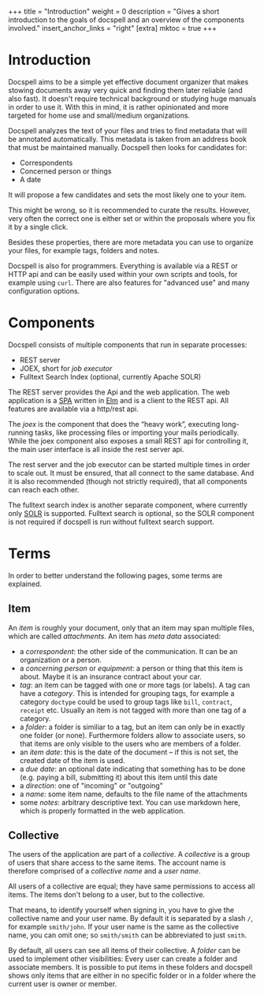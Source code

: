 +++
title = "Introduction"
weight = 0
description = "Gives a short introduction to the goals of docspell and an overview of the components involved."
insert_anchor_links = "right"
[extra]
mktoc = true
+++

# Introduction

Docspell aims to be a simple yet effective document organizer that
makes stowing documents away very quick and finding them later
reliable (and also fast). It doesn't require technical background or
studying huge manuals in order to use it. With this in mind, it is
rather opinionated and more targeted for home use and small/medium
organizations.

Docspell analyzes the text of your files and tries to find metadata
that will be annotated automatically. This metadata is taken from an
address book that must be maintained manually. Docspell then looks for
candidates for:

- Correspondents
- Concerned person or things
- A date

It will propose a few candidates and sets the most likely one to your
item.

This might be wrong, so it is recommended to curate the results.
However, very often the correct one is either set or within the
proposals where you fix it by a single click.

Besides these properties, there are more metadata you can use to
organize your files, for example tags, folders and notes.

Docspell is also for programmers. Everything is available via a REST
or HTTP api and can be easily used within your own scripts and tools,
for example using `curl`. There are also features for "advanced use"
and many configuration options.


# Components

Docspell consists of multiple components that run in separate
processes:

- REST server
- JOEX, short for *job executor*
- Fulltext Search Index (optional, currently Apache SOLR)

The REST server provides the Api and the web application. The web
application is a
[SPA](https://en.wikipedia.org/wiki/Single-page_application) written
in [Elm](https://elm-lang.org) and is a client to the REST api. All
features are available via a http/rest api.

The *joex* is the component that does the “heavy work”, executing
long-running tasks, like processing files or importing your mails
periodically. While the joex component also exposes a small REST api
for controlling it, the main user interface is all inside the rest
server api.

The rest server and the job executor can be started multiple times in
order to scale out. It must be ensured, that all connect to the same
database. And it is also recommended (though not strictly required),
that all components can reach each other.

The fulltext search index is another separate component, where
currently only [SOLR](https://lucene.apache.org/solr) is supported.
Fulltext search is optional, so the SOLR component is not required if
docspell is run without fulltext search support.


# Terms

In order to better understand the following pages, some terms are
explained.

## Item

An *item* is roughly your document, only that an item may span
multiple files, which are called *attachments*. An item has *meta
data* associated:

- a *correspondent*: the other side of the communication. It can be
  an organization or a person.
- a *concerning person* or *equipment*: a person or thing that
  this item is about. Maybe it is an insurance contract about your
  car.
- *tag*: an item can be tagged with one or more tags (or labels). A
  tag can have a *category*. This is intended for grouping tags, for
  example a category `doctype` could be used to group tags like
  `bill`, `contract`, `receipt` etc. Usually an item is not tagged
  with more than one tag of a category.
- a *folder*: a folder is similiar to a tag, but an item can only be
  in exactly one folder (or none). Furthermore folders allow to
  associate users, so that items are only visible to the users who are
  members of a folder.
- an *item date*: this is the date of the document – if this is not
  set, the created date of the item is used.
- a *due date*: an optional date indicating that something has to be
  done (e.g. paying a bill, submitting it) about this item until this
  date
- a *direction*: one of "incoming" or "outgoing"
- a *name*: some item name, defaults to the file name of the
  attachments
- some *notes*: arbitrary descriptive text. You can use markdown
  here, which is properly formatted in the web application.

## Collective

The users of the application are part of a *collective*. A
*collective* is a group of users that share access to the same
items. The account name is therefore comprised of a *collective name*
and a *user name*.

All users of a collective are equal; they have same permissions to
access all items. The items don't belong to a user, but to the
collective.

That means, to identify yourself when signing in, you have to give the
collective name and your user name. By default it is separated by a
slash `/`, for example `smith/john`. If your user name is the same as
the collective name, you can omit one; so `smith/smith` can be
abbreviated to just `smith`.

By default, all users can see all items of their collective. A
*folder* can be used to implement other visibilities: Every user can
create a folder and associate members. It is possible to put items in
these folders and docspell shows only items that are either in no
specific folder or in a folder where the current user is owner or
member.
